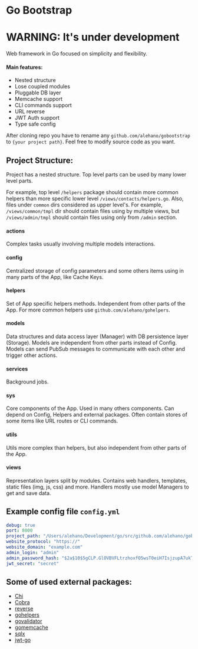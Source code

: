 # Go Bootstrap

# WARNING: It's under development

Web framework in Go focused on simplicity and flexibility. 

#### Main features:

* Nested structure
* Lose coupled modules
* Pluggable DB layer
* Memcache support
* CLI commands support
* URL reverse
* JWT Auth support
* Type safe config

After cloning repo you have to rename any `github.com/alehano/gobootstrap` to 
`{your project path}`. Feel free to modify source code as you want.

## Project Structure:

Project has a nested structure. Top level parts can be used by many lower level parts.

For example, top level `/helpers` package should contain more common helpers 
than more specific lower level `/views/contacts/helpers.go`.
Also, files under `common` dirs considered as upper level's. For example,
`/views/common/tmpl` dir should contain files using by multiple views, but
`/views/admin/tmpl` should contain files using only from `/admin` section.

#### actions
Complex tasks usually involving multiple models interactions.    

#### config
Centralized storage of config parameters and some others items
using in many parts of the App, like Cache Keys.

#### helpers
Set of App specific helpers methods. Independent from other parts of the App.
For more common helpers use `github.com/alehano/gohelpers`.

#### models
Data structures and data access layer (Manager) with DB persistence layer (Storage). 
Models are independent from other parts instead of Config. Models can send PubSub 
messages to communicate with each other and trigger other actions.

#### services
Background jobs.

#### sys
Core components of the App. Used in many others components.
Can depend on Config, Helpers and external packages.
Often contain stores of some items like URL routes or CLI commands.

#### utils
Utils more complex than helpers, but also independent from other parts of the App. 

#### views
Representation layers split by modules. Contains web handlers, templates, 
static files (img, js, css) and more. Handlers mostly use model Managers to
get and save data. 


## Example config file `config.yml`

```yaml
debug: true
port: 8000
project_path: "/Users/alehano/Development/go/src/github.com/alehano/gobootstrap"
website_protocol: "https://"
website_domain: "example.com"
admin_login: "admin"
admin_password_hash: "$2a$10$5gCLP.GlOVBVFLtrzhoxfO5wsT0eiH7IsjzupA7ukTyI/znLFotHu" # password is "admin"
jwt_secret: "secret"
```

## Some of used external packages:

* [Chi](https://github.com/go-chi/chi)
* [Cobra](https://github.com/spf13/cobra)
* [reverse](https://github.com/alehano/reverse)
* [gohelpers](https://github.com/alehano/gohelpers)
* [govalidator](https://github.com/asaskevich/govalidator)
* [gomemcache](https://github.com/bradfitz/gomemcache)
* [sqlx](https://github.com/jmoiron/sqlx)
* [jwt-go](https://github.com/dgrijalva/jwt-go)
